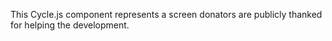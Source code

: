 <!--
SPDX-FileCopyrightText: 2023 The Manyverse Authors

SPDX-License-Identifier: CC-BY-4.0
-->

This Cycle.js component represents a screen donators are publicly thanked for helping the development.
